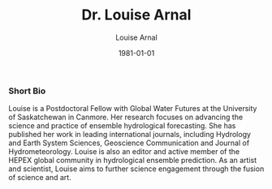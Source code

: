 ﻿---
layout: member
title: Dr. Louise Arnal
name: Dr. Louise Arnal
date: 1981-01-01 # don't change - this is used for sorting only
author: Louise Arnal
categories:
- current_member
img: louise_forWeb.jpg
position: Postdoctoral Fellow, Global Water Futures 
social:
- title: envelope #use for email address
  url: "mailto:louise.arnal@usask.ca"
education:
- school: University of Reading
  location: Reading, United Kingdom
  program: Environmental Science
  degree: PhD
  year: 2019
- school: Vrije Universiteit
  location: Amsterdam, The Netherlands
  program: Hydrology
  degree: MSc
  year: 2014
- school: Université Pierre et Marie Curie
  location: Paris, France
  program: Earth Sciences
  degree: BSc
  year: 2012
positions_held:
- position: Postdoctoral Fellow
  employer: University of Saskatchewan
  location: Canmore, Alberta, CANADA
  period: 2020-present
- position: Scientist
  employer: European Centre for Medium-Range Weather Forecasts
  location: Reading, United Kingdom
  period: 2014-2019
---

### Short Bio
Louise is a Postdoctoral Fellow with Global Water Futures at the University of Saskatchewan in Canmore. Her research focuses on advancing the science and practice of ensemble hydrological forecasting. She has published her work in leading international journals, including Hydrology and Earth System Sciences, Geoscience Communication and Journal of Hydrometeorology. Louise is also an editor and active member of the HEPEX global community in hydrological ensemble prediction. As an artist and scientist, Louise aims to further science engagement through the fusion of science and art.